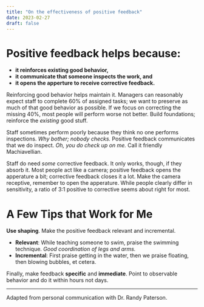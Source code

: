 ```yaml
---
title: "On the effectiveness of positive feedback"
date: 2023-02-27
draft: false
---
```


# Positive feedback helps because:

- **it reinforces existing good behavior,**
- **it communicate that someone inspects the work, and**
- **it opens the apperture to receive corrective feedback.**

Reinforcing good behavior helps maintain it. Managers can reasonably expect staff to complete 60% of assigned tasks; we want to preserve as much of that good behavior as possible. If we focus on correcting the missing 40%, most people will perform worse not better. Build foundations; reinforce the _existing_ good stuff.

Staff sometimes perform poorly because they think no one performs inspections. _Why bother; nobody checks._ Positive feedback communicates that we do inspect. _Oh, you do check up on me._ Call it friendly Machiavellian.

Staff do need _some_ corrective feedback. It only works, though, if they absorb it. Most people act like a camera; positive feedback opens the apperature a bit; corrective feedback closes it a lot. Make the camera receptive, remember to open the apperature. While people clearly differ in sensitivity, a ratio of 3:1 positive to corrective seems about right for most.

# A Few Tips that Work for Me

**Use shaping**.  Make the positive feedback relevant and incremental.

* **Relevant**: While teaching someone to swim, praise the swimming technique. _Good coordination of legs and arms._
* **Incremental**: First praise getting in the water, then we praise floating, then blowing bubbles, et cetera.

Finally, make feedback **specific** and **immediate**. Point to observable behavior and do it within hours not days.

---

Adapted from personal communication with Dr. Randy Paterson.

